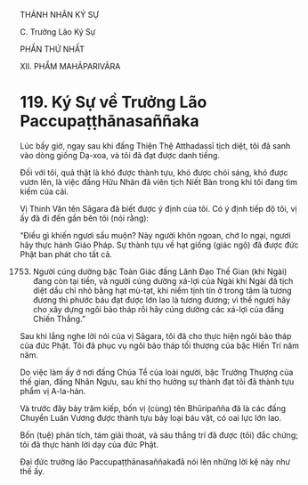 THÁNH NHÂN KÝ SỰ

C. Trưởng Lão Ký Sự

PHẦN THỨ NHẤT

XII. PHẨM MAHĀPARIVĀRA

# 119. Ký Sự về Trưởng Lão Paccupaṭṭhānasaññaka

Lúc bấy giờ, ngay sau khi đấng Thiện Thệ Atthadassī tịch diệt, tôi đã sanh vào dòng giống Dạ-xoa, và tôi đã đạt được danh tiếng.

Đối với tôi, quả thật là khó được thành tựu, khó được chói sáng, khó được vươn lên, là việc đấng Hữu Nhãn đã viên tịch Niết Bàn trong khi tôi đang tìm kiếm của cải.

Vị Thinh Văn tên Sāgara đã biết được ý định của tôi. Có ý định tiếp độ tôi, vị ấy đã đi đến gần bên tôi (nói rằng):

“Điều gì khiến ngươi sầu muộn? Này người khôn ngoan, chớ lo ngại, ngươi hãy thực hành Giáo Pháp. Sự thành tựu về hạt giống (giác ngộ) đã được đức Phật ban phát cho tất cả.

1753. Người cúng dường bậc Toàn Giác đấng Lãnh Đạo Thế Gian (khi Ngài) đang còn tại tiền, và người cúng dường xá-lợi của Ngài khi Ngài đã tịch diệt dầu chỉ nhỏ bằng hạt mù-tạt, khi niềm tịnh tín ở trong tâm là tương đương thì phước báu đạt được lớn lao là tương đương; vì thế ngươi hãy cho xây dựng ngôi bảo tháp rồi hãy cúng dường các xá-lợi của đấng Chiến Thắng.”

Sau khi lắng nghe lời nói của vị Sāgara, tôi đã cho thực hiện ngôi bảo tháp của đức Phật. Tôi đã phục vụ ngôi bảo tháp tối thượng của bậc Hiền Trí năm năm.

Do việc làm ấy ở nơi đấng Chúa Tể của loài người, bậc Trưởng Thượng của thế gian, đấng Nhân Ngưu, sau khi thọ hưởng sự thành đạt tôi đã thành tựu phẩm vị A-la-hán.

Và trước đây bảy trăm kiếp, bốn vị (cùng) tên Bhūripañña đã là các đấng Chuyển Luân Vương được thành tựu bảy loại báu vật, có oai lực lớn lao.

Bốn (tuệ) phân tích, tám giải thoát, và sáu thắng trí đã được (tôi) đắc chứng; tôi đã thực hành lời dạy của đức Phật.

Đại đức trưởng lão Paccupaṭṭhānasaññakađã nói lên những lời kệ này như thế ấy.
